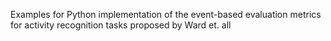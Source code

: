 Examples for Python implementation of the event-based evaluation metrics for activity recognition tasks proposed by Ward et. all 
